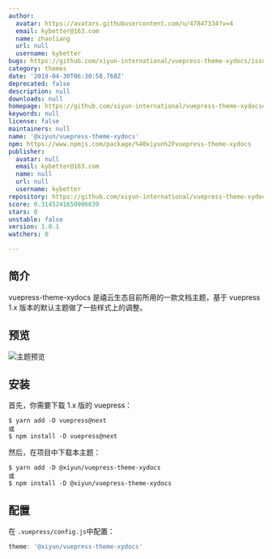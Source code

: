 ```yaml
---
author:
  avatar: https://avatars.githubusercontent.com/u/47847334?v=4
  email: kybetter@163.com
  name: zhaoliang
  url: null
  username: kybetter
bugs: https://github.com/xiyun-international/vuepress-theme-xydocs/issues
category: themes
date: '2019-04-30T06:30:58.768Z'
deprecated: false
description: null
downloads: null
homepage: https://github.com/xiyun-international/vuepress-theme-xydocs#readme
keywords: null
license: false
maintainers: null
name: '@xiyun/vuepress-theme-xydocs'
npm: https://www.npmjs.com/package/%40xiyun%2Fvuepress-theme-xydocs
publisher:
  avatar: null
  email: kybetter@163.com
  name: null
  url: null
  username: kybetter
repository: https://github.com/xiyun-international/vuepress-theme-xydocs
score: 0.3145241650906839
stars: 0
unstable: false
version: 1.0.1
watchers: 0

---
```


## 简介

vuepress-theme-xydocs 是禧云生态目前所用的一款文档主题，基于 vuepress 1.x 版本的默认主题做了一些样式上的调整。

## 预览

![主题预览](./images/preview.jpg)

## 安装

首先，你需要下载 1.x 版的 vuepress：

```shell
$ yarn add -D vuepress@next
或
$ npm install -D vuepress@next
```

然后，在项目中下载本主题：

```shell
$ yarn add -D @xiyun/vuepress-theme-xydocs
或
$ npm install -D @xiyun/vuepress-theme-xydocs
```


## 配置

在 `.vuepress/config.js`中配置：

```js
theme: '@xiyun/vuepress-theme-xydocs'
```
